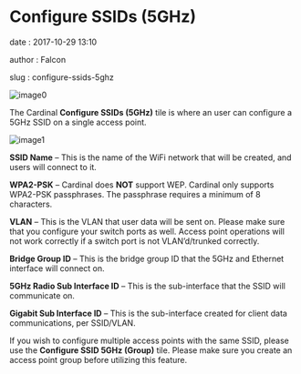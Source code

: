 Configure SSIDs (5GHz)
======================

date
:   2017-10-29 13:10

author
:   Falcon

slug
:   configure-ssids-5ghz

![image0](http://cardinal.mcclunetechnologies.net/wp-content/uploads/2017/10/img_59f7e1e401ae5.png)

The Cardinal **Configure SSIDs (5GHz)** tile is where an user can
configure a 5GHz SSID on a single access point.

![image1](http://cardinal.mcclunetechnologies.net/wp-content/uploads/2017/10/img_59f7e1a09ee2a.png)

**SSID Name** – This is the name of the WiFi network that will be
created, and users will connect to it.

**WPA2-PSK** – Cardinal does **NOT** support WEP. Cardinal only supports
WPA2-PSK passphrases. The passphrase requires a minimum of 8 characters.

**VLAN** – This is the VLAN that user data will be sent on. Please make
sure that you configure your switch ports as well. Access point
operations will not work correctly if a switch port is not
VLAN’d/trunked correctly.

**Bridge Group ID** – This is the bridge group ID that the 5GHz and
Ethernet interface will connect on.

**5GHz Radio Sub Interface ID** – This is the sub-interface that the
SSID will communicate on.

**Gigabit Sub Interface ID** – This is the sub-interface created for
client data communications, per SSID/VLAN.

If you wish to configure multiple access points with the same SSID,
please use the **Configure SSID 5GHz (Group)** tile. Please make sure
you create an access point group before utilizing this feature.
